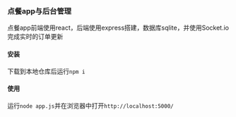 ### 点餐app与后台管理
点餐app前端使用react，后端使用express搭建，数据库sqlite，并使用Socket.io完成实时的订单更新
#### 安装
下载到本地仓库后运行`npm i`
#### 使用
运行`node app.js`并在浏览器中打开`http://localhost:5000/`
